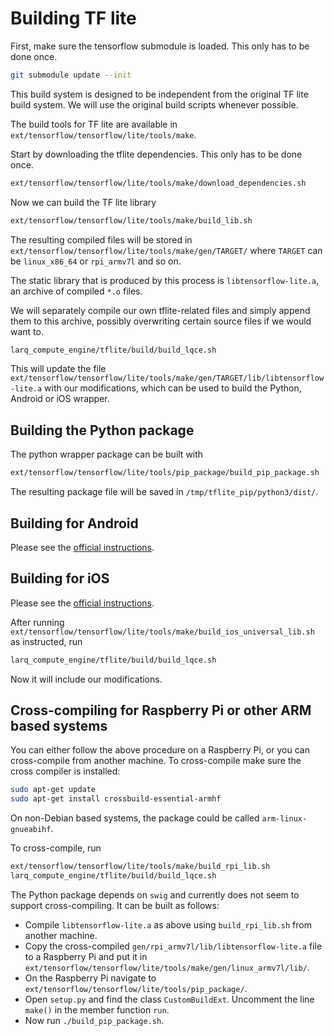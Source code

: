 
# Building TF lite

First, make sure the tensorflow submodule is loaded. This only has to be done once.

``` bash
git submodule update --init
```

This build system is designed to be independent from the original TF lite build system. We will use the original build scripts whenever possible.

The build tools for TF lite are available in `ext/tensorflow/tensorflow/lite/tools/make`.

Start by downloading the tflite dependencies. This only has to be done once.
``` bash
ext/tensorflow/tensorflow/lite/tools/make/download_dependencies.sh
```

Now we can build the TF lite library

```bash
ext/tensorflow/tensorflow/lite/tools/make/build_lib.sh
```

The resulting compiled files will be stored in `ext/tensorflow/tensorflow/lite/tools/make/gen/TARGET/` where `TARGET` can be `linux_x86_64` or `rpi_armv7l` and so on.

The static library that is produced by this process is `libtensorflow-lite.a`, an archive of compiled `*.o` files.

We will separately compile our own tflite-related files and simply append them to this archive, possibly overwriting certain source files if we would want to.

```bash
larq_compute_engine/tflite/build/build_lqce.sh
```

This will update the file `ext/tensorflow/tensorflow/lite/tools/make/gen/TARGET/lib/libtensorflow-lite.a` with our modifications, which can be used to build the Python, Android or iOS wrapper.


## Building the Python package

The python wrapper package can be built with

``` bash
ext/tensorflow/tensorflow/lite/tools/pip_package/build_pip_package.sh
```

The resulting package file will be saved in `/tmp/tflite_pip/python3/dist/`.


## Building for Android

Please see the [official instructions](https://www.tensorflow.org/lite/guide/android#build_tensorflow_lite_locally).


## Building for iOS

Please see the [official instructions](https://www.tensorflow.org/lite/guide/build_ios).

After running `ext/tensorflow/tensorflow/lite/tools/make/build_ios_universal_lib.sh` as instructed, run
```bash
larq_compute_engine/tflite/build/build_lqce.sh
```
Now it will include our modifications.


## Cross-compiling for Raspberry Pi or other ARM based systems

You can either follow the above procedure on a Raspberry Pi, or you can cross-compile from another machine.
To cross-compile make sure the cross compiler is installed:
``` bash
sudo apt-get update
sudo apt-get install crossbuild-essential-armhf
```
On non-Debian based systems, the package could be called `arm-linux-gnueabihf`.

To cross-compile, run
```bash
ext/tensorflow/tensorflow/lite/tools/make/build_rpi_lib.sh
larq_compute_engine/tflite/build/build_lqce.sh
```

The Python package depends on `swig` and currently does not seem to support cross-compiling.
It can be built as follows:

- Compile `libtensorflow-lite.a` as above using `build_rpi_lib.sh` from another machine.
- Copy the cross-compiled `gen/rpi_armv7l/lib/libtensorflow-lite.a` file to a Raspberry Pi and put it in `ext/tensorflow/tensorflow/lite/tools/make/gen/linux_armv7l/lib/`.
- On the Raspberry Pi navigate to `ext/tensorflow/tensorflow/lite/tools/pip_package/`.
- Open `setup.py` and find the class `CustomBuildExt`. Uncomment the line `make()` in the member function `run`.
- Now run `./build_pip_package.sh`.

